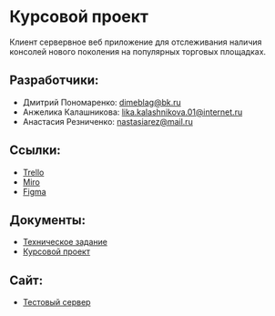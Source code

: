 # Курсовой проект

Клиент сервервное веб приложение для отслеживания наличия консолей нового поколения на популярных торговых площадках.

## Разработчики:

+ Дмитрий Пономаренко: <dimeblag@bk.ru>
+ Анжелика Калашникова: <lika.kalashnikova.01@internet.ru>
+ Анастасия Резниченко: <nastasiarez@mail.ru>
## Ссылки:
+ [Trello](https://trello.com/b/Ju8wlEyL/%D0%B3%D1%80%D1%83%D0%BF%D0%BF%D0%B0-4-2-2-%D0%BF%D1%80%D0%BE%D0%B5%D0%BA%D1%82-%D0%BF%D0%BE-%D1%82%D0%BF)
+ [Miro](https://miro.com/app/board/uXjVOFQo_iY=/)
+ [Figma](https://www.figma.com/file/RA5cZbid5lvd56mCNshUpM/%D0%A8%D0%B0%D0%B1%D0%BB%D0%BE%D0%BD-Ps5?node-id=0%3A1)
## Документы:
+ [Техническое задание](https://docs.google.com/document/d/1ioIjIKAOCMQ_fB7QcZVjtced_nBpC3YG/)
+ [Курсовой проект](https://docs.google.com/document/d/1n0DDliTtWPf_nPZmmrkQQ8aD1W9IySPW/)
## Сайт:
+ [Тестовый сервер](https://console-check-4-2-2.herokuapp.com/)